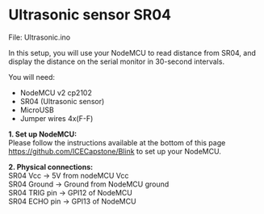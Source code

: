 # Ultrasonic sensor SR04
File: Ultrasonic.ino

In this setup, you will use your NodeMCU to read distance from SR04, and display the distance on the serial monitor in 30-second intervals. 


You will need:

- NodeMCU v2 cp2102 
- SR04 (Ultrasonic sensor)
- MicroUSB
- Jumper wires 4x(F-F)

<b>1. Set up NodeMCU:</b><br>
Please follow the instructions available at the bottom of this page https://github.com/ICECapstone/Blink to set up your NodeMCU. 

<b>2. Physical connections: </b><br>
SR04 Vcc -> 5V from nodeMCU Vcc <br>
SR04 Ground -> Ground from NodeMCU ground <br>
SR04 TRIG pin -> GPI12 of NodeMCU <br>
SR04 ECHO pin -> GPI13 of NodeMCU <br>

